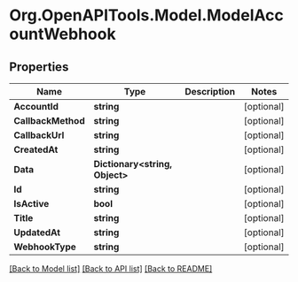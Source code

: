# Org.OpenAPITools.Model.ModelAccountWebhook

## Properties

Name | Type | Description | Notes
------------ | ------------- | ------------- | -------------
**AccountId** | **string** |  | [optional] 
**CallbackMethod** | **string** |  | [optional] 
**CallbackUrl** | **string** |  | [optional] 
**CreatedAt** | **string** |  | [optional] 
**Data** | **Dictionary&lt;string, Object&gt;** |  | [optional] 
**Id** | **string** |  | [optional] 
**IsActive** | **bool** |  | [optional] 
**Title** | **string** |  | [optional] 
**UpdatedAt** | **string** |  | [optional] 
**WebhookType** | **string** |  | [optional] 

[[Back to Model list]](../README.md#documentation-for-models) [[Back to API list]](../README.md#documentation-for-api-endpoints) [[Back to README]](../README.md)


